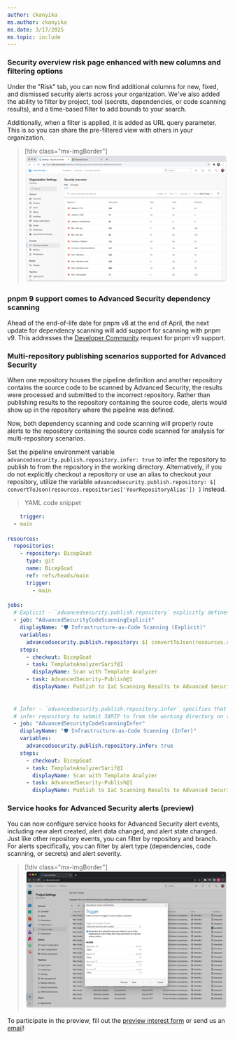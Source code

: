```yaml
---
author: ckanyika
ms.author: ckanyika
ms.date: 3/17/2025
ms.topic: include
---
```


### Security overview risk page enhanced with new columns and filtering options

Under the "Risk" tab, you can now find additional columns for new, fixed, and dismissed security alerts across your organization. We've also added the ability to filter by project, tool (secrets, dependencies, or code scanning results), and a time-based filter to add bounds to your search. 

Additionally, when a filter is applied, it is added as URL query parameter. This is so you can share the pre-filtered view with others in your organization.

> [!div class="mx-imgBorder"]
> [![Screenshot of Security overview risk page.](../../media/253-ghazdo-01.png "Screenshot of Security overview risk page")](../../media/253-ghazdo-01.png#lightbox)

### pnpm 9 support comes to Advanced Security dependency scanning

Ahead of the end-of-life date for pnpm v8 at the end of April, the next update for dependency scanning will add support for scanning with pnpm v9. This addresses the [Developer Community](https://developercommunity.visualstudio.com/t/AdvancedSecurity-Dependency-Scanning1-T/10743452) request for pnpm v9 support.

### Multi-repository publishing scenarios supported for Advanced Security

When one repository houses the pipeline definition and another repository contains the source code to be scanned by Advanced Security, the results were processed and submitted to the incorrect repository. Rather than publishing results to the repository containing the source code, alerts would show up in the repository where the pipeline was defined. 

Now, both dependency scanning and code scanning will properly route alerts to the repository containing the source code scanned for analysis for multi-repository scenarios. 

Set the pipeline environment variable `advancedsecurity.publish.repository.infer: true` to infer the repository to publish to from the repository in the working directory. Alternatively, if you do not explicitly checkout a repository or use an alias to checkout your repository, utilize the variable `advancedsecurity.publish.repository: $[ convertToJson(resources.repositories['YourRepositoryAlias']) ]` instead.

> YAML code snippet

```yaml
    trigger:
  - main

resources:
  repositories:
    - repository: BicepGoat
      type: git
      name: BicepGoat
      ref: refs/heads/main
      trigger:
        - main

jobs:
  # Explicit - `advancedsecurity.publish.repository` explicitly defines the repository to submit SARIF to.
  - job: "AdvancedSecurityCodeScanningExplicit"
    displayName: "🛡 Infrastructure-as-Code Scanning (Explicit)"
    variables:
      advancedsecurity.publish.repository: $[ convertToJson(resources.repositories['BicepGoat']) ]
    steps:
      - checkout: BicepGoat
      - task: TemplateAnalyzerSarif@1
        displayName: Scan with Template Analyzer
      - task: AdvancedSecurity-Publish@1
        displayName: Publish to IaC Scanning Results to Advanced Security


  # Infer - `advancedsecurity.publish.repository.infer` specifies that the `AdvancedSecurity-Publish` must
  # infer repository to submit SARIF to from the working directory on the build agent.
  - job: "AdvancedSecurityCodeScanningInfer"
    displayName: "🛡 Infrastructure-as-Code Scanning (Infer)"
    variables:
      advancedsecurity.publish.repository.infer: true
    steps:
      - checkout: BicepGoat
      - task: TemplateAnalyzerSarif@1
        displayName: Scan with Template Analyzer
      - task: AdvancedSecurity-Publish@1
        displayName: Publish to IaC Scanning Results to Advanced Security
```

### Service hooks for Advanced Security alerts (preview) 

You can now configure service hooks for Advanced Security alert events, including new alert created, alert data changed, and alert state changed. Just like other repository events, you can filter by repository and branch. For alerts specifically, you can filter by alert type (dependencies, code scanning, or secrets) and alert severity.

> [!div class="mx-imgBorder"]
> [![Screenshot of  filter by alert type .](../../media/253-ghazdo-02.png "Screenshot of S filter by alert type ")](../../media/253-ghazdo-02.png#lightbox)

To participate in the preview, fill out the [preview interest form](https://aka.ms/ghazdo-service-hooks-preview) or send us an [email](mailto:ghazdopreview@microsoft.com)!